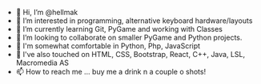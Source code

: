- 👋 Hi, I’m @hellmak
- 👀 I’m interested in programming, alternative keyboard hardware/layouts
- 🌱 I’m currently learning Git, PyGame and working with Classes
- 💞️ I’m looking to collaborate on smaller PyGame and Python projects.
- 💞️ I'm somewhat comfortable in Python, Php, JavaScript
- 💞️ I've also touched on HTML, CSS, Bootstrap, React, C++, Java, LSL, Macromedia AS
- 📫 How to reach me ... buy me a drink n a couple o shots! 

<!---
hellmak/hellmak is a ✨ special ✨ repository because its `README.md` (this file) appears on your GitHub profile.
You can click the Preview link to take a look at your changes.
--->
